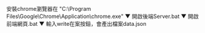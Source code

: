 安裝chrome瀏覽器在 "C:\Program Files\Google\Chrome\Application\chrome.exe"
▼
開啟後端Server.bat
▼
開啟前端網頁.bat
▼
輸入write在案按鈕，會產出檔案data.json
